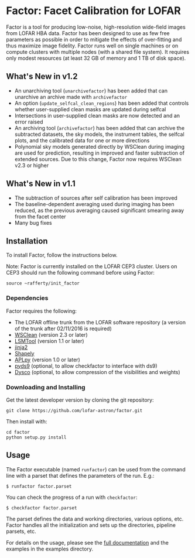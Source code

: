 Factor: Facet Calibration for LOFAR
===================================

Factor is a tool for producing low-noise, high-resolution wide-field images from
LOFAR HBA data. Factor has been designed to use as few free parameters as
possible in order to mitigate the effects of over-fitting and thus maximize
image fidelity. Factor runs well on single machines or on compute clusters with
multiple nodes (with a shared file system). It requires only modest resources
(at least 32 GB of memory and 1 TB of disk space).

What's New in v1.2
------------------

* An unarchiving tool (`unarchivefactor`) has been added that can unarchive an
archive made with `archivefactor`
* An option (`update_selfcal_clean_regions`) has been added that controls
whether user-supplied clean masks are updated during selfcal
* Intersections in user-supplied clean masks are now detected and an error raised
* An archiving tool (`archivefactor`) has been added that can archive the
subtracted datasets, the sky models, the instrument tables, the selfcal plots,
and the calibrated data for one or more directions
* Polynomial sky models generated directly by WSClean during imaging are used
for prediction, resulting in improved and faster subtraction of extended
sources. Due to this change, Factor now requires WSClean v2.3 or higher


What's New in v1.1
------------------

* The subtraction of sources after self calibration has been improved
* The baseline-dependent averaging used during imaging has been reduced,
as the previous averaging caused significant smearing away from the
facet center
* Many bug fixes


Installation
------------

To install Factor, follow the instructions below.

Note: Factor is currently installed on the LOFAR CEP3 cluster. Users on CEP3
should run the following command before using Factor:

    source ~rafferty/init_factor


### Dependencies

Factor requires the following:

* The LOFAR offline trunk from the LOFAR software repository (a version of the trunk after 02/11/2016 is required)
* [WSClean](http://sourceforge.net/p/wsclean/wiki/Home) (version 2.3 or later)
* [LSMTool](https://github.com/darafferty/LSMTool) (version 1.1 or later)
* [jinja2](http://jinja.pocoo.org/docs/dev)
* [Shapely](https://github.com/Toblerity/Shapely)
* [APLpy](http://aplpy.github.io) (version 1.0 or later)
* [pyds9](https://github.com/ericmandel/pyds9) (optional, to allow checkfactor to interface with ds9)
* [Dysco](https://github.com/aroffringa/dysco) (optional, to allow compression of the visibilities and weights)

### Downloading and Installing

Get the latest developer version by cloning the git repository:

    git clone https://github.com/lofar-astron/factor.git

Then install with:

    cd factor
    python setup.py install


Usage
-----

The Factor executable (named `runfactor`) can be used from the command line with
a parset that defines the parameters of the run. E.g.:

    $ runfactor factor.parset

You can check the progress of a run with `checkfactor`:

    $ checkfactor factor.parset

The parset defines the data and working directories, various options, etc.
Factor handles all the initialization and sets up the directories, pipeline
parsets, etc.

For details on the usage, please see the [full documentation](http://www.astron.nl/citt/facet-doc/)
and the examples in the examples directory.
